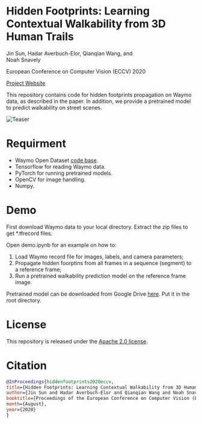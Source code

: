 # Hidden Footprints: Learning Contextual Walkability from 3D Human Trails
Jin Sun,	Hadar Averbuch-Elor,	Qianqian Wang, and	
Noah Snavely

European Conference on Computer Vision (ECCV) 2020

[Project Website](https://www.cs.cornell.edu/~jinsun/hidden_footprints.html "Project")

This repository contains code for hidden footprints propagation on Waymo data, as described in the paper. In addition, we provide a pretrained model to predict walkability on street scenes.

![Teaser](https://www.cs.cornell.edu/~jinsun/hiddenfootprints/results.png)


# Requirment

* Waymo Open Dataset [code base](https://github.com/waymo-research/waymo-open-dataset "Waymo").
* Tensorflow for reading Waymo data.
* PyTorch for running pretrained models.
* OpenCV for image handling.
* Numpy.


# Demo

First download Waymo data to your local directory. Extract the zip files to get *.tfrecord files.

Open demo.ipynb for an example on how to:
1) Load Waymo record file for images, labels, and camera parameters; 
2) Propagate hidden foorptins from all frames in a sequence (segment) to a reference frame;
3) Run a pretrained walkability prediction model on the reference frame image.

Pretrained model can be downloaded from Google Drive [here](https://drive.google.com/file/d/1Poub4YbK4Vl-iP64atTI3xsvt12eAE6Q/view?usp=sharing "Pretrained Model"). Put it in the root directory.

# License
This repository is released under the [Apache 2.0 license](LICENSE).

# Citation
```BibTeX
@InProceedings{hiddenfootprints2020eccv,
title={Hidden Footprints: Learning Contextual Walkability from 3D Human Trails},
author={Jin Sun and Hadar Averbuch-Elor and Qianqian Wang and Noah Snavely},
booktitle={Proceedings of the European Conference on Computer Vision (ECCV)},
month={August},
year={2020} 
}
```